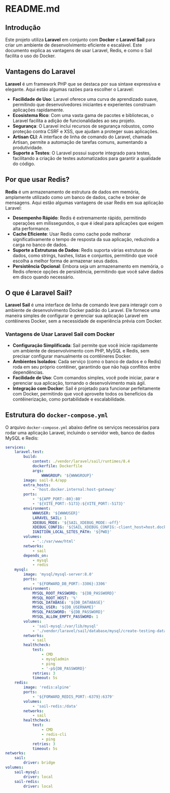 # README.md

## Introdução

Este projeto utiliza **Laravel** em conjunto com **Docker** e **Laravel Sail** para criar um ambiente de desenvolvimento eficiente e escalável. Este documento explica as vantagens de usar Laravel, Redis, e como o Sail facilita o uso do Docker.

## Vantagens do Laravel

**Laravel** é um framework PHP que se destaca por sua sintaxe expressiva e elegante. Aqui estão algumas razões para escolher o Laravel:

- **Facilidade de Uso**: Laravel oferece uma curva de aprendizado suave, permitindo que desenvolvedores iniciantes e experientes construam aplicações rapidamente.
- **Ecosistema Rico**: Com uma vasta gama de pacotes e bibliotecas, o Laravel facilita a adição de funcionalidades ao seu projeto.
- **Segurança**: O Laravel inclui recursos de segurança robustos, como proteção contra CSRF e XSS, que ajudam a proteger suas aplicações.
- **Artisan CLI**: A interface de linha de comando do Laravel, chamada Artisan, permite a automação de tarefas comuns, aumentando a produtividade.
- **Suporte a Testes**: O Laravel possui suporte integrado para testes, facilitando a criação de testes automatizados para garantir a qualidade do código.

## Por que usar Redis?

**Redis** é um armazenamento de estrutura de dados em memória, amplamente utilizado como um banco de dados, cache e broker de mensagens. Aqui estão algumas vantagens de usar Redis em sua aplicação Laravel:

- **Desempenho Rápido**: Redis é extremamente rápido, permitindo operações em milissegundos, o que é ideal para aplicações que exigem alta performance.
- **Cache Eficiente**: Usar Redis como cache pode melhorar significativamente o tempo de resposta da sua aplicação, reduzindo a carga no banco de dados.
- **Suporte a Estruturas de Dados**: Redis suporta várias estruturas de dados, como strings, hashes, listas e conjuntos, permitindo que você escolha a melhor forma de armazenar seus dados.
- **Persistência Opcional**: Embora seja um armazenamento em memória, o Redis oferece opções de persistência, permitindo que você salve dados em disco quando necessário.

## O que é Laravel Sail?

**Laravel Sail** é uma interface de linha de comando leve para interagir com o ambiente de desenvolvimento Docker padrão do Laravel. Ele fornece uma maneira simples de configurar e gerenciar sua aplicação Laravel em contêineres Docker, sem a necessidade de experiência prévia com Docker.

### Vantagens de Usar Laravel Sail com Docker

- **Configuração Simplificada**: Sail permite que você inicie rapidamente um ambiente de desenvolvimento com PHP, MySQL e Redis, sem precisar configurar manualmente os contêineres Docker.
- **Ambientes Isolados**: Cada serviço (como o banco de dados e o Redis) roda em seu próprio contêiner, garantindo que não haja conflitos entre dependências.
- **Facilidade de Uso**: Com comandos simples, você pode iniciar, parar e gerenciar sua aplicação, tornando o desenvolvimento mais ágil.
- **Integração com Docker**: Sail é projetado para funcionar perfeitamente com Docker, permitindo que você aproveite todos os benefícios da contêinerização, como portabilidade e escalabilidade.

## Estrutura do `docker-compose.yml`

O arquivo `docker-compose.yml` abaixo define os serviços necessários para rodar uma aplicação Laravel, incluindo o servidor web, banco de dados MySQL e Redis:

```yaml
services:
    laravel.test:
        build:
            context: ./vendor/laravel/sail/runtimes/8.4
            dockerfile: Dockerfile
            args:
                WWWGROUP: '${WWWGROUP}'
        image: sail-8.4/app
        extra_hosts:
            - 'host.docker.internal:host-gateway'
        ports:
            - '${APP_PORT:-80}:80'
            - '${VITE_PORT:-5173}:${VITE_PORT:-5173}'
        environment:
            WWWUSER: '${WWWUSER}'
            LARAVEL_SAIL: 1
            XDEBUG_MODE: '${SAIL_XDEBUG_MODE:-off}'
            XDEBUG_CONFIG: '${SAIL_XDEBUG_CONFIG:-client_host=host.docker.internal}'
            IGNITION_LOCAL_SITES_PATH: '${PWD}'
        volumes:
            - '.:/var/www/html'
        networks:
            - sail
        depends_on:
            - mysql
            - redis
    mysql:
        image: 'mysql/mysql-server:8.0'
        ports:
            - '${FORWARD_DB_PORT:-3306}:3306'
        environment:
            MYSQL_ROOT_PASSWORD: '${DB_PASSWORD}'
            MYSQL_ROOT_HOST: '%'
            MYSQL_DATABASE: '${DB_DATABASE}'
            MYSQL_USER: '${DB_USERNAME}'
            MYSQL_PASSWORD: '${DB_PASSWORD}'
            MYSQL_ALLOW_EMPTY_PASSWORD: 1
        volumes:
            - 'sail-mysql:/var/lib/mysql'
            - './vendor/laravel/sail/database/mysql/create-testing-database.sh:/docker-entrypoint-initdb.d/10-create-testing-database.sh'
        networks:
            - sail
        healthcheck:
            test:
                - CMD
                - mysqladmin
                - ping
                - '-p${DB_PASSWORD}'
            retries: 3
            timeout: 5s
    redis:
        image: 'redis:alpine'
        ports:
            - '${FORWARD_REDIS_PORT:-6379}:6379'
        volumes:
            - 'sail-redis:/data'
        networks:
            - sail
        healthcheck:
            test:
                - CMD
                - redis-cli
                - ping
            retries: 3
            timeout: 5s
networks:
    sail:
        driver: bridge
volumes:
    sail-mysql:
        driver: local
    sail-redis:
        driver: local











